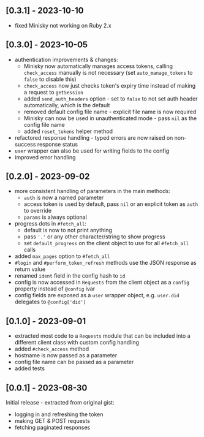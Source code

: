## [0.3.1] - 2023-10-10

* fixed Minisky not working on Ruby 2.x

## [0.3.0] - 2023-10-05

* authentication improvements & changes:
  - Minisky now automatically manages access tokens, calling `check_access` manually is not necessary (set `auto_manage_tokens` to `false` to disable this)
  - `check_access` now just checks token's expiry time instead of making a request to `getSession`
  - added `send_auth_headers` option - set to `false` to not set auth header automatically, which is the default
  - removed default config file name - explicit file name is now required
  - Minisky can now be used in unauthenticated mode - pass `nil` as the config file name
  - added `reset_tokens` helper method
* refactored response handling - typed errors are now raised on non-success response status
* `user` wrapper can also be used for writing fields to the config
* improved error handling

## [0.2.0] - 2023-09-02

* more consistent handling of parameters in the main methods:
  - `auth` is now a named parameter
  - access token is used by default, pass `nil` or an explicit token as `auth` to override
  - `params` is always optional
* progress dots in `#fetch_all`:
  - default is now to not print anything
  - pass `'.'` or any other character/string to show progress
  - set `default_progress` on the client object to use for all `#fetch_all` calls
* added `max_pages` option to `#fetch_all`
* `#login` and `#perform_token_refresh` methods use the JSON response as return value
* renamed `ident` field in the config hash to `id`
* config is now accessed in `Requests` from the client object as a `config` property instead of `@config` ivar
* config fields are exposed as a `user` wrapper object, e.g. `user.did` delegates to `@config['did']`
  
## [0.1.0] - 2023-09-01

- extracted most code to a `Requests` module that can be included into a different client class with custom config handling
- added `#check_access` method
- hostname is now passed as a parameter
- config file name can be passed as a parameter
- added tests

## [0.0.1] - 2023-08-30

Initial release - extracted from original gist:

- logging in and refreshing the token
- making GET & POST requests
- fetching paginated responses
